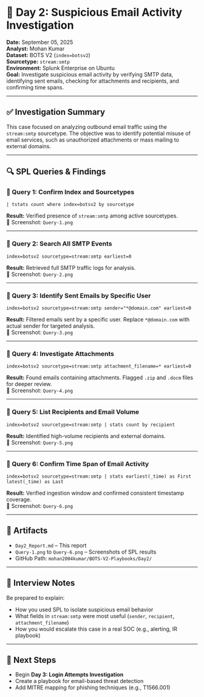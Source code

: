 



# 📧 Day 2: Suspicious Email Activity Investigation  
**Date:** September 05, 2025  
**Analyst:** Mohan Kumar  
**Dataset:** BOTS V2 (`index=botsv2`)  
**Sourcetype:** `stream:smtp`  
**Environment:** Splunk Enterprise on Ubuntu  
**Goal:** Investigate suspicious email activity by verifying SMTP data, identifying sent emails, checking for attachments and recipients, and confirming time spans.

---

## ✅ Investigation Summary

This case focused on analyzing outbound email traffic using the `stream:smtp` sourcetype. The objective was to identify potential misuse of email services, such as unauthorized attachments or mass mailing to external domains.

---

## 🔍 SPL Queries & Findings

### 🔹 Query 1: Confirm Index and Sourcetypes  
```spl
| tstats count where index=botsv2 by sourcetype
```
**Result:** Verified presence of `stream:smtp` among active sourcetypes.  
📸 Screenshot: `Query-1.png`

---

### 🔹 Query 2: Search All SMTP Events  
```spl
index=botsv2 sourcetype=stream:smtp earliest=0
```
**Result:** Retrieved full SMTP traffic logs for analysis.  
📸 Screenshot: `Query-2.png`

---

### 🔹 Query 3: Identify Sent Emails by Specific User  
```spl
index=botsv2 sourcetype=stream:smtp sender="*@domain.com" earliest=0
```
**Result:** Filtered emails sent by a specific user. Replace `*@domain.com` with actual sender for targeted analysis.  
📸 Screenshot: `Query-3.png`

---

### 🔹 Query 4: Investigate Attachments  
```spl
index=botsv2 sourcetype=stream:smtp attachment_filename=* earliest=0
```
**Result:** Found emails containing attachments. Flagged `.zip` and `.docm` files for deeper review.  
📸 Screenshot: `Query-4.png`

---

### 🔹 Query 5: List Recipients and Email Volume  
```spl
index=botsv2 sourcetype=stream:smtp | stats count by recipient
```
**Result:** Identified high-volume recipients and external domains.  
📸 Screenshot: `Query-5.png`

---

### 🔹 Query 6: Confirm Time Span of Email Activity  
```spl
index=botsv2 sourcetype=stream:smtp | stats earliest(_time) as First latest(_time) as Last
```
**Result:** Verified ingestion window and confirmed consistent timestamp coverage.  
📸 Screenshot: `Query-6.png`

---

## 📁 Artifacts

- `Day2_Report.md` – This report  
- `Query-1.png` to `Query-6.png` – Screenshots of SPL results  
- GitHub Path: `mohan2004kumar/BOTS-V2-Playbooks/Day2/`

---

## 🧠 Interview Notes

Be prepared to explain:
- How you used SPL to isolate suspicious email behavior
- What fields in `stream:smtp` were most useful (`sender`, `recipient`, `attachment_filename`)
- How you would escalate this case in a real SOC (e.g., alerting, IR playbook)

---

## 📌 Next Steps

- Begin **Day 3: Login Attempts Investigation**
- Create a playbook for email-based threat detection
- Add MITRE mapping for phishing techniques (e.g., T1566.001)
```





